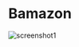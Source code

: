# Bamazon

![screenshot1](https://user-images.githubusercontent.com/29029404/31362061-99df2218-ad24-11e7-9c3e-215c17f265ba.png)
